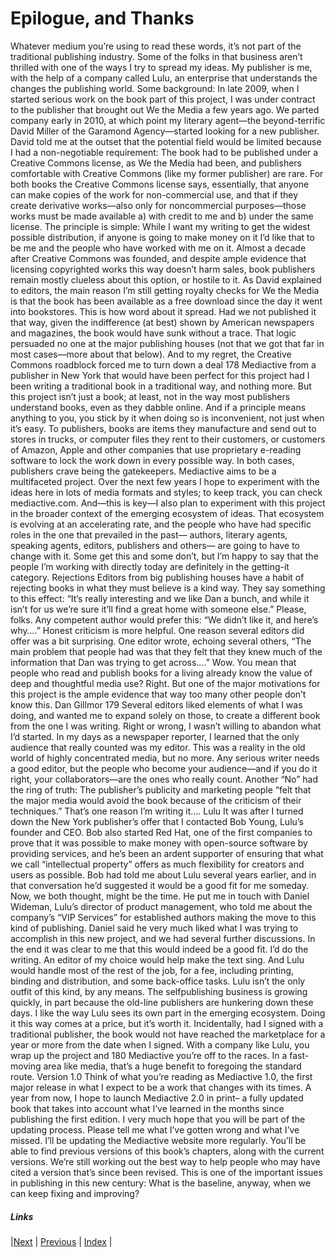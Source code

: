 # Epilogue, and Thanks
Whatever medium you’re using to read these words, it’s not part of
the traditional publishing industry. Some of the folks in that business
aren’t thrilled with one of the ways I try to spread my ideas. My publisher
is me, with the help of a company called Lulu, an enterprise that
understands the changes the publishing world.
Some background: In late 2009, when I started serious work on the
book part of this project, I was under contract to the publisher that
brought out We the Media a few years ago. We parted company early in
2010, at which point my literary agent—the beyond-terrific David Miller
of the Garamond Agency—started looking for a new publisher.
David told me at the outset that the potential field would be limited
because I had a non-negotiable requirement: The book had to be
published under a Creative Commons license, as We the Media had been,
and publishers comfortable with Creative Commons (like my former
publisher) are rare. For both books the Creative Commons license says,
essentially, that anyone can make copies of the work for non-commercial
use, and that if they create derivative works—also only for noncommercial
purposes—those works must be made available a) with
credit to me and b) under the same license.
The principle is simple: While I want my writing to get the widest
possible distribution, if anyone is going to make money on it I’d like that
to be me and the people who have worked with me on it.
Almost a decade after Creative Commons was founded, and despite
ample evidence that licensing copyrighted works this way doesn’t harm
sales, book publishers remain mostly clueless about this option, or hostile
to it. As David explained to editors, the main reason I’m still getting
royalty checks for We the Media is that the book has been available as a
free download since the day it went into bookstores. This is how word
about it spread. Had we not published it that way, given the indifference
(at best) shown by American newspapers and magazines, the book would
have sunk without a trace.
That logic persuaded no one at the major publishing houses (not
that we got that far in most cases—more about that below). And to my
regret, the Creative Commons roadblock forced me to turn down a deal 
178 Mediactive
from a publisher in New York that would have been perfect for this
project had I been writing a traditional book in a traditional way, and
nothing more.
But this project isn’t just a book; at least, not in the way most
publishers understand books, even as they dabble online. And if a
principle means anything to you, you stick by it when doing so is
inconvenient, not just when it’s easy.
To publishers, books are items they manufacture and send out to
stores in trucks, or computer files they rent to their customers, or
customers of Amazon, Apple and other companies that use proprietary
e-reading software to lock the work down in every possible way. In both
cases, publishers crave being the gatekeepers.
Mediactive aims to be a multifaceted project. Over the next few
years I hope to experiment with the ideas here in lots of media formats
and styles; to keep track, you can check mediactive.com. And—this is
key—I also plan to experiment with this project in the broader context of
the emerging ecosystem of ideas.
That ecosystem is evolving at an accelerating rate, and the people
who have had specific roles in the one that prevailed in the past—
authors, literary agents, speaking agents, editors, publishers and others—
are going to have to change with it. Some get this and some don’t, but
I’m happy to say that the people I’m working with directly today are
definitely in the getting-it category.
Rejections
Editors from big publishing houses have a habit of rejecting books
in what they must believe is a kind way. They say something to this
effect: “It’s really interesting and we like Dan a bunch, and while it isn’t
for us we’re sure it’ll find a great home with someone else.”
Please, folks. Any competent author would prefer this: “We didn’t
like it, and here’s why….” Honest criticism is more helpful.
One reason several editors did offer was a bit surprising. One editor
wrote, echoing several others, “The main problem that people had was
that they felt that they knew much of the information that Dan was
trying to get across.…”
Wow. You mean that people who read and publish books for a
living already know the value of deep and thoughtful media use? Right.
But one of the major motivations for this project is the ample evidence
that way too many other people don’t know this.
Dan Gillmor 179
Several editors liked elements of what I was doing, and wanted me
to expand solely on those, to create a different book from the one I was
writing. Right or wrong, I wasn’t willing to abandon what I’d started.
In my days as a newspaper reporter, I learned that the only audience
that really counted was my editor. This was a reality in the old world of
highly concentrated media, but no more. Any serious writer needs a good
editor, but the people who become your audience—and if you do it right,
your collaborators—are the ones who really count.
Another “No” had the ring of truth: The publisher’s publicity and
marketing people “felt that the major media would avoid the book
because of the criticism of their techniques.” That’s one reason I’m
writing it….
Lulu
It was after I turned down the New York publisher’s offer that I
contacted Bob Young, Lulu’s founder and CEO. Bob also started Red
Hat, one of the first companies to prove that it was possible to make
money with open-source software by providing services, and he’s been
an ardent supporter of ensuring that what we call “intellectual property”
offers as much flexibility for creators and users as possible.
Bob had told me about Lulu several years earlier, and in that
conversation he’d suggested it would be a good fit for me someday.
Now, we both thought, might be the time.
He put me in touch with Daniel Wideman, Lulu’s director of
product management, who told me about the company’s “VIP Services”
for established authors making the move to this kind of publishing.
Daniel said he very much liked what I was trying to accomplish in this
new project, and we had several further discussions. In the end it was
clear to me that this would indeed be a good fit. I’d do the writing. An
editor of my choice would help make the text sing. And Lulu would
handle most of the rest of the job, for a fee, including printing, binding
and distribution, and some back-office tasks.
Lulu isn’t the only outfit of this kind, by any means. The selfpublishing
business is growing quickly, in part because the old-line
publishers are hunkering down these days. I like the way Lulu sees its
own part in the emerging ecosystem. Doing it this way comes at a price,
but it’s worth it.
Incidentally, had I signed with a traditional publisher, the book
would not have reached the marketplace for a year or more from the date
when I signed. With a company like Lulu, you wrap up the project and 
180 Mediactive
you’re off to the races. In a fast-moving area like media, that’s a huge
benefit to foregoing the standard route.
Version 1.0
Think of what you’re reading as Mediactive 1.0, the first major
release in what I expect to be a work that changes with its times. A year
from now, I hope to launch Mediactive 2.0 in print– a fully updated book
that takes into account what I’ve learned in the months since publishing
the first edition.
I very much hope that you will be part of the updating process.
Please tell me what I’ve gotten wrong and what I’ve missed.
I’ll be updating the Mediactive website more regularly. You’ll be
able to find previous versions of this book’s chapters, along with the
current versions. We’re still working out the best way to help people who
may have cited a version that’s since been revised. This is one of the
important issues in publishing in this new century: What is the baseline,
anyway, when we can keep fixing and improving?

##### Links
|[Next](aknowledgements.md) | [Previous](chapter-11.md) |  [Index](index.md) |